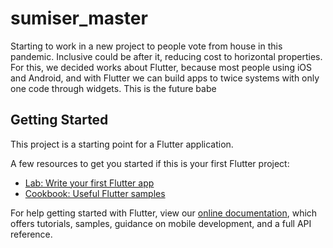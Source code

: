 # sumiser_master

Starting to work in a new project to people vote from house in this pandemic. Inclusive could be after it,
reducing cost to horizontal properties. For this, we decided works about Flutter, because most people using iOS and Android,
and with Flutter we can build apps to twice systems with only one code through widgets. This is the future babe

## Getting Started

This project is a starting point for a Flutter application.

A few resources to get you started if this is your first Flutter project:

- [Lab: Write your first Flutter app](https://flutter.dev/docs/get-started/codelab)
- [Cookbook: Useful Flutter samples](https://flutter.dev/docs/cookbook)

For help getting started with Flutter, view our
[online documentation](https://flutter.dev/docs), which offers tutorials,
samples, guidance on mobile development, and a full API reference.
